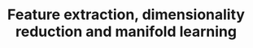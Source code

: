 ---
title: "Feature extraction, dimensionality reduction and manifold learning"
img: "feat_extr.webp"
link: "./feature_extraction"
description: ""
weight: 3
type: "code"
layout: "structure_codes"
---